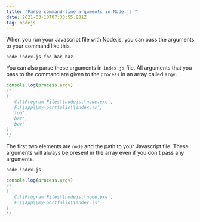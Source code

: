 ```yaml
---
title: "Parse command-line arguments in Node.js "
date: 2021-03-10T07:33:55.881Z
tag: nodejs
---
```

When you run your Javascript file with Node.js, you can pass the arguments to your command like this.

```
node index.js foo bar baz
```

You can also parse these arguments in `index.js` file. All arguments that you pass to the command are given to the `process` in an array called `argv`.

```javascript
console.log(process.argv)
/*
[
  'C:\\Program Files\\nodejs\\node.exe',
  'F:\\app\\my-portfolio\\index.js',    
  'foo',
  'bar',
  'baz'
]
*/
```

The first two elements are `node` and the path to your Javascript file. These arguments will always be present in the array even if you don't pass any arguments.

```
node index.js
```

```javascript
console.log(process.argv)
/*
[
  'C:\\Program Files\\nodejs\\node.exe',
  'F:\\app\\my-portfolio\\index.js'
]
*/
```